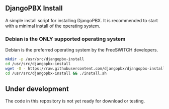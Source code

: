 DjangoPBX Install
--------------------------------------
A simple install script for installing DjangoPBX. It is recommended to start with a minimal install of the operating system.

### Debian is the ONLY supported operating system
Debian is the preferred operating system by the FreeSWITCH developers. 

```sh
mkdir -p /usr/src/djangopbx-install
cd /usr/src/djangopbx-install
wget -O - https://raw.githubusercontent.com/djangopbx/djangopbx-install.sh/master/install.sh
cd /usr/src/djangopbx-install && ./install.sh
```
## Under development
The code in this repository is not yet ready for download or testing.
